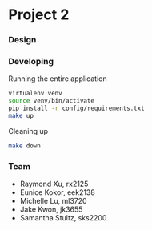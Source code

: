 # Project 2

### Design



### Developing

Running the entire application

```bash
virtualenv venv
source venv/bin/activate
pip install -r config/requirements.txt
make up
```

Cleaning up

```bash
make down
```


### Team
- Raymond Xu, rx2125
- Eunice Kokor, eek2138
- Michelle Lu, ml3720
- Jake Kwon, jk3655
- Samantha Stultz, sks2200
